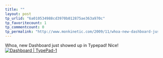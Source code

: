 ```yaml
---
title: ""
layout: post
tp_urlid: "6a010534988cd3970b012875ae363a970c"
tp_favoritecount: 1
tp_commentcount: 0
tp_permalink: "http://www.monkinetic.com/2009/11/whoa-new-dashboard-just-showed-up-in-typepad-nice.html"
---
```

Whoa, new Dashboard just showed up in Typepad! Nice!<br /><a href="http://steveivy.typepad.com/.a/6a010534988cd3970b0120a6abe067970b-popup" onclick="window.open( this.href, &#39;_blank&#39;, &#39;width=640,height=480,scrollbars=no,resizable=no,toolbar=no,directories=no,location=no,menubar=no,status=no,left=0,top=0&#39; ); return false" style="display: inline;"><img alt="Dashboard | TypePad-1" class="asset asset-image at-xid-6a010534988cd3970b0120a6abe067970b " src="http://steveivy.typepad.com/.a/6a010534988cd3970b0120a6abe067970b-500wi" /></a> <br />
